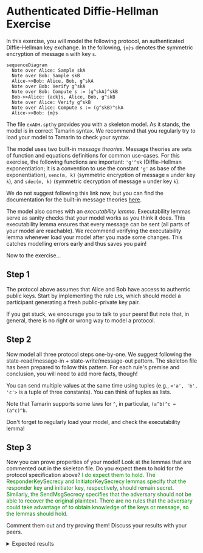 # Authenticated Diffie-Hellman Exercise

In this exercise, you will model the following protocol, an authenticated Diffie-Hellman key exchange.
In the following, `{m}s` denotes the symmetric encryption of message `m` with key `s`.

<!--
  NOTE: Below is a message sequence diagram of the protocol flow.
  To see it rendered, you can open this file in the github repository, or use a
  markdown previewer that supports mermaid.
-->
```mermaid
sequenceDiagram
  Note over Alice: Sample skA
  Note over Bob: Sample skB
  Alice->>Bob: Alice, Bob, g^skA
  Note over Bob: Verify g^skA
  Note over Bob: Compute s := (g^skA)^skB
  Bob->>Alice: {ack}s, Alice, Bob, g^skB
  Note over Alice: Verify g^skB
  Note over Alice: Compute s := (g^skB)^skA
  Alice->>Bob: {m}s
```

The file `exADH.spthy` provides you with a skeleton model.
As it stands, the model is in correct Tamarin syntax.
We recommend that you regularly try to load your model to Tamarin to check your syntax.

The model uses two built-in *message theories*.
Message theories are sets of function and equations definitions for common use-cases.
For this exercise, the following functions are important: `'g'^sk` (Diffie-Hellman exponentiation; it is a convention to use the constant `'g'` as base of the exponentiation), `senc(m, k)` (symmetric encryption of message `m` under key `k`), and `sdec(m, k)` (symmetric decryption of message `m` under key `k`).

We do not suggest following this link now, but you can find the documentation for the built-in message theories [here](https://tamarin-prover.github.io/manual/master/book/004_cryptographic-messages.html#sec:builtin-theories).

The model also comes with an *executability lemma*.
Executability lemmas serve as sanity checks that your model works as you think it does.
This executability lemma ensures that every message can be sent (all parts of your model are reachable).
We recommend verifying the executability lemma whenever load your model after you made some changes.
This catches modelling errors early and thus saves you pain!

Now to the exercise...

## Step 1

The protocol above assumes that Alice and Bob have access to authentic public keys.
Start by implementing the rule `Ltk`, which should model a participant generating a fresh public-private key pair.

If you get stuck, we encourage you to talk to your peers!
But note that, in general, there is no right or wrong way to model a protocol.

## Step 2

Now model all three protocol steps one-by-one.
We suggest following the state-read/message-in + state-write/message-out pattern.
The skeleton file has been prepared to follow this pattern.
For each rule's premise and conclusion, you will need to add more facts, though!

You can send multiple values at the same time using tuples (e.g., `<'a', 'b', 'c'>` is a tuple of three constants).
You can think of tuples as lists.

Note that Tamarin supports some laws for `^`, in particular, `(a^b)^c = (a^c)^b`.

Don't forget to regularly load your model, and check the executability lemma!

## Step 3

Now you can prove properties of your model!
Look at the lemmas that are commented out in the skeleton file.
Do you expect them to hold for the protocol specification above?
<span style="color:green">
I do expect them to hold. The ResponderKeySecrecy and InitiatorKeySecrecy lemmas specify that the responder key and initiator key, respectively, should remain secret. Similarly, the SendMsgSecrecy specifies that the adversary should not be able to recover the original plaintext. There are no rules that the adversary could take advantage of to obtain knowledge of the keys or message, so the lemmas should hold. 
<span>

Comment them out and try proving them!
Discuss your results with your peers.

<details>
  <summary>Expected results</summary>
  All lemmas should verify successfully.
</details>
